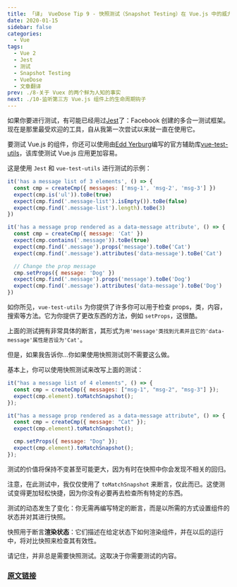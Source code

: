 ```yaml
---
title: 「译」 VueDose Tip 9 - 快照测试（Snapshot Testing）在 Vue.js 中的威力
date: 2020-01-15
sidebar: false
categories:
  - Vue
tags:
  - Vue 2
  - Jest
  - 测试
  - Snapshot Testing
  - VueDose
  - 文章翻译
prev: ./8-关于 Vuex 的两个鲜为人知的事实
next: ./10-监听第三方 Vue.js 组件上的生命周期钩子
---
```


如果你要进行测试，有可能已经用过[Jest](https://jestjs.io/)了：Facebook 创建的多合一测试框架。现在是那里最受欢迎的工具，自从我第一次尝试以来就一直在使用它。

要测试 Vue.js 的组件，你还可以使用由[Edd Yerburg](https://twitter.com/EddYerburgh)编写的官方辅助库[vue-test-utils](https://vue-test-utils.vuejs.org/)，该库使测试 Vue.js 应用更加容易。

这是使用 `Jest` 和 `vue-test-utils` 进行测试的示例：

```js
it('has a message list of 3 elements', () => {
  const cmp = createCmp({ messages: ['msg-1', 'msg-2', 'msg-3'] })
  expect(cmp.is('ul')).toBe(true)
  expect(cmp.find('.message-list').isEmpty()).toBe(false)
  expect(cmp.find('.message-list').length).toBe(3)
})

it('has a message prop rendered as a data-message attribute', () => {
  const cmp = createCmp({ message: 'Cat' })
  expect(cmp.contains('.message')).toBe(true)
  expect(cmp.find('.message').props('message').toBe('Cat')
  expect(cmp.find('.message').attributes('data-message').toBe('Cat')

  // Change the prop message
  cmp.setProps({ message: 'Dog' })
  expect(cmp.find('.message').props('message').toBe('Dog')
  expect(cmp.find('.message').attributes('data-message').toBe('Dog')
})
```

如你所见，`vue-test-utils` 为你提供了许多你可以用于检查 props，类，内容，搜索等方法。它为你提供了更改东西的方法，例如 `setProps`，这很酷。

上面的测试拥有非常具体的断言，其形式为`用'message'类找到元素并且它的'data-message'属性是否设为'Cat'`。

但是，如果我告诉你...你如果使用快照测试则不需要这么做。

基本上，你可以使用快照测试来改写上面的测试：

```js
it("has a message list of 4 elements", () => {
  const cmp = createCmp({ messages: ["msg-1", "msg-2", "msg-3"] });
  expect(cmp.element).toMatchSnapshot();
});

it("has a message prop rendered as a data-message attribute", () => {
  const cmp = createCmp({ message: "Cat" });
  expect(cmp.element).toMatchSnapshot();

  cmp.setProps({ message: "Dog" });
  expect(cmp.element).toMatchSnapshot();
});
```

测试的价值将保持不变甚至可能更大，因为有时在快照中你会发现不相关的回归。

注意，在此测试中，我仅仅使用了 `toMatchSnapshot` 来断言，仅此而已。这使测试变得更加轻松快捷，因为你没有必要再去检查所有特定的东西。

测试的动态发生了变化：你无需再编写特定的断言，而是以所需的方式设置组件的状态并对其进行快照。

快照用于断言**渲染状态**：它们描述在给定状态下如何渲染组件，并在以后的运行中，将对比快照来检查其有效性。

请记住，并非总是需要快照测试。这取决于你需要测试的内容。

### [原文链接](https://vuedose.tips/tips/the-power-of-snapshot-testing)

